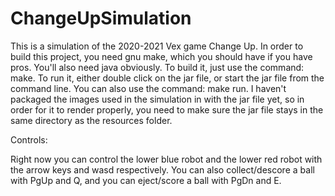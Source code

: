 # ChangeUpSimulation

This is a simulation of the 2020-2021 Vex game Change Up.
In order to build this project, you need gnu make, which you should have if you have pros. You'll also need java obviously. To build it, just use the command: make. To run it, either double click on the jar file, or start the jar file from the command line. You can also use the command: make run. I haven't packaged the images used in the simulation in with the jar file yet, so in order for it to render properly, you need to make sure the jar file stays in the same directory as the resources folder.

Controls:

Right now you can control the lower blue robot and the lower red robot with the arrow keys and wasd respectively. You can also collect/descore a ball with PgUp and Q, and you can eject/score a ball with PgDn and E.
